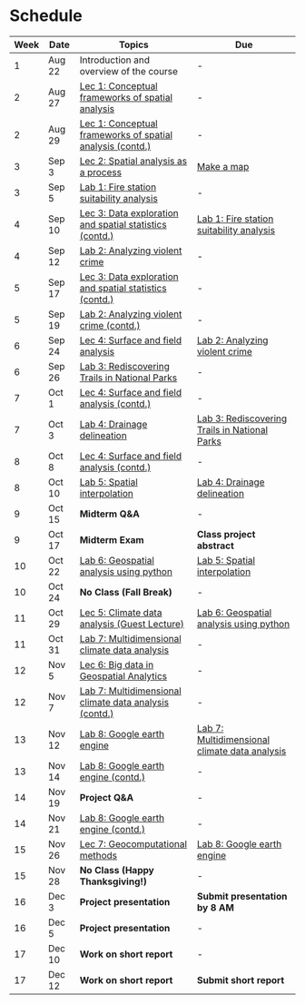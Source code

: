# Schedule

Week | Date | Topics | Due
-----|------|--------|-----
1    | Aug 22 | Introduction and overview of the course | -
2    | Aug 27 | [Lec 1: Conceptual frameworks of spatial analysis](lectures/lec-1.md) | -
2    | Aug 29 | [Lec 1: Conceptual frameworks of spatial analysis (contd.)](lectures/lec-1.md) | -
3    | Sep 3 | [Lec 2: Spatial analysis as a process](lectures/lec-2.md) | [Make a map](labs/lab-0/lab-0.md)
3    | Sep 5 | [Lab 1: Fire station suitability analysis](labs/lab-1/lab-1.md) | -
4    | Sep 10 | [Lec 3: Data exploration and spatial statistics (contd.)](lectures/lec-3.md) | [Lab 1: Fire station suitability analysis](labs/lab-1/lab-1.md)
4    | Sep 12 | [Lab 2: Analyzing violent crime](labs/lab-2/lab-2.md) | -
5    | Sep 17 | [Lec 3: Data exploration and spatial statistics (contd.)](lectures/lec-3.md) | -
5    | Sep 19 | [Lab 2: Analyzing violent crime (contd.)](labs/lab-2/lab-2.md) | -
6    | Sep 24 | [Lec 4: Surface and field analysis](lectures/lec-4.md) | [Lab 2: Analyzing violent crime](labs/lab-2/lab-2.md)
6    | Sep 26 | [Lab 3: Rediscovering Trails in National Parks](labs/lab-3/lab-3.md) | -
7    | Oct 1 | [Lec 4: Surface and field analysis (contd.)](lectures/lec-4.md) | -
7    | Oct 3 | [Lab 4: Drainage delineation](labs/lab-4/lab-4.md) | [Lab 3: Rediscovering Trails in National Parks](labs/lab-3/lab-3.md)
8    | Oct 8 | [Lec 4: Surface and field analysis (contd.)](lectures/lec-4.md) | -
8    | Oct 10 | [Lab 5: Spatial interpolation](labs/lab-5/lab-5.md) | [Lab 4: Drainage delineation](labs/lab-4/lab-4.md)
9    | Oct 15 | **Midterm Q&A** | -
9    | Oct 17 | **Midterm Exam** | **Class project abstract**
10    | Oct 22 | [Lab 6: Geospatial analysis using python](labs/lab-6/lab-6.md) | [Lab 5: Spatial interpolation](labs/lab-5/lab-5.md)
10    | Oct 24 | **No Class (Fall Break)** | -
11    | Oct 29 | [Lec 5: Climate data analysis (Guest Lecture)](lectures/lec-5.md) | [Lab 6: Geospatial analysis using python](labs/lab-6/lab-6.md)
11    | Oct 31 | [Lab 7: Multidimensional climate data analysis](labs/lab-7/lab-7.md) | -
12    | Nov 5 | [Lec 6: Big data in Geospatial Analytics](lectures/lec-6.md) | -
12    | Nov 7 | [Lab 7: Multidimensional climate data analysis (contd.)](labs/lab-7/lab-7.md) | -
13    | Nov 12 | [Lab 8: Google earth engine](labs/lab-8/lab-8.md) | [Lab 7: Multidimensional climate data analysis](labs/lab-7/lab-7.md)
13    | Nov 14 | [Lab 8: Google earth engine (contd.)](labs/lab-8/lab-8.md) | -
14    | Nov 19 | **Project Q&A** | -
14    | Nov 21 | [Lab 8: Google earth engine (contd.)](labs/lab-8/lab-8.md) | -
15    | Nov 26 | [Lec 7: Geocomputational methods](lectures/lec-7.md) | [Lab 8: Google earth engine](labs/lab-8/lab-8.md)
15    | Nov 28 | **No Class (Happy Thanksgiving!)** | -
16    | Dec 3 | **Project presentation** | **Submit presentation by 8 AM**
16    | Dec 5 | **Project presentation** | -
17    | Dec 10 | **Work on short report** | -
17    | Dec 12 | **Work on short report** | **Submit short report**

